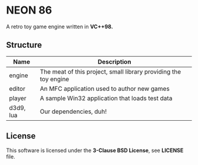 # NEON 86

A retro toy game engine written in **VC++98.** 

## Structure

| Name      | Description                                                      |
|-----------|------------------------------------------------------------------|
| engine    | The meat of this project, small library providing the toy engine |
| editor    | An MFC application used to author new games                      |
| player    | A sample Win32 application that loads test data                  |
| d3d9, lua | Our dependencies, duh\!                                          |

## License

This software is licensed under the **3-Clause BSD License**, see **LICENSE** file.

